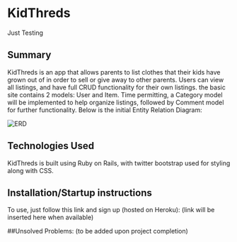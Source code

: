 # KidThreds
Just Testing

## Summary
KidThreds is an app that allows parents to list clothes that their kids have grown out of in order to sell or give away to other parents. 
Users can view all listings, and have full CRUD functionality for their own listings. the basic site contains 2 models: User and Item.
Time permitting, a Category model will be implemented to help organize listings, followed by Comment model for further functionality.
Below is the initial Entity Relation Diagram:

![ERD](Project2_ERD.png)

## Technologies Used

KidThreds is built using Ruby on Rails, with twitter bootstrap used for styling along with CSS.

## Installation/Startup instructions
To use, just follow this link and sign up (hosted on Heroku): (link will be inserted here when available)

##Unsolved Problems:
(to be added upon project completion)

